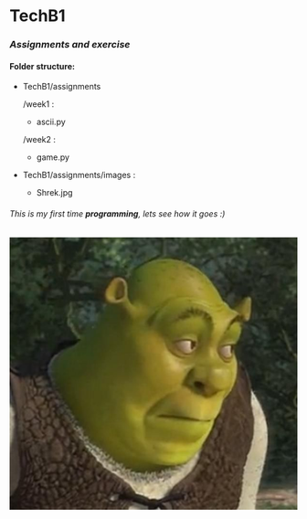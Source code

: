 # TechB1

### *Assignments and exercise*

#### Folder structure: 
- TechB1/assignments
  
  /week1 :
   - ascii.py
     
  /week2 :
   - game.py

- TechB1/assignments/images :
  - Shrek.jpg 

###### This is my first time **programming**, lets see how it goes :)

![Shrek](./assignments/images/shrek.jpg)

